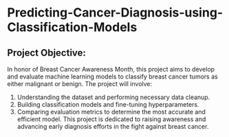 # Predicting-Cancer-Diagnosis-using-Classification-Models
## Project Objective:
In honor of Breast Cancer Awareness Month, this project aims to develop and evaluate machine learning models to classify breast cancer tumors as either malignant or benign. The project will involve:
1. Understanding the dataset and performing necessary data cleanup.
2. Building classification models and fine-tuning hyperparameters.
3. Comparing evaluation metrics to determine the most accurate and efficient model.
This project is dedicated to raising awareness and advancing early diagnosis efforts in the fight against breast cancer.
